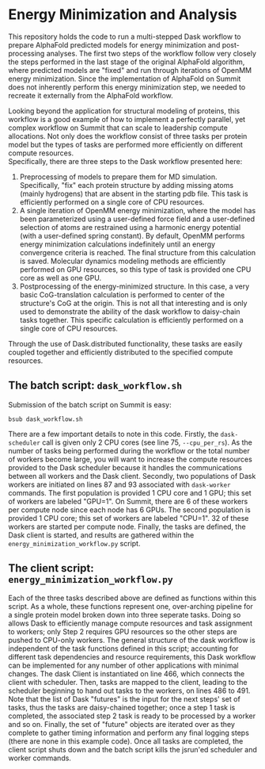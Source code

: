 
# Energy Minimization and Analysis
This repository holds the code to run a multi-stepped Dask workflow to prepare AlphaFold predicted models for energy minimization and post-processing analyses. 
The first two steps of the workflow follow very closely the steps performed in the last stage of the original AlphaFold algorithm, where predicted models are "fixed" and run through iterations of OpenMM energy minimization.
Since the implementation of AlphaFold on Summit does not inherently perform this energy minimization step, we needed to recreate it externally from the AlphaFold workflow. 

Looking beyond the application for structural modeling of proteins, this workflow is a good example of how to implement a perfectly parallel, yet complex workflow on Summit that can scale to leadership compute allocations.
Not only does the workflow consist of three tasks per protein model but the types of tasks are performed more efficiently on different compute resources.  
Specifically, there are three steps to the Dask workflow presented here: 
1. Preprocessing of models to prepare them for MD simulation. Specifically, "fix" each protein structure by adding missing atoms (mainly hydrogens) that are absent in the starting pdb file. This task is efficiently performed on a single core of CPU resources. 
2. A single iteration of OpenMM energy minimization, where the model has been parameterized using a user-defined force field and a user-defined selection of atoms are restrained using a harmonic energy potential (with a user-defined spring constant). By default, OpenMM performs energy minimization calculations indefinitely until an energy convergence criteria is reached. The final structure from this calculation is saved. Molecular dynamics modeling methods are efficiently performed on GPU resources, so this type of task is provided one CPU core as well as one GPU. 
3. Postprocessing of the energy-minimized structure. In this case, a very basic CoG-translation calculation is performed to center of the structure's CoG at the origin. This is not all that interesting and is only used to demonstrate the ability of the dask workflow to daisy-chain tasks together. This specific calculation is efficiently performed on a single core of CPU resources. 

Through the use of Dask.distributed functionality, these tasks are easily coupled together and efficiently distributed to the specified compute resources.

## The batch script: `dask_workflow.sh`
Submission of the batch script on Summit is easy:

```
bsub dask_workflow.sh
```

There are a few important details to note in this code. 
Firstly, the `dask-scheduler` call is given only 2 CPU cores (see line 75, `--cpu_per_rs`). 
As the number of tasks being performed during the workflow or the total number of workers become large, you will want to increase the compute resources provided to the Dask scheduler because it handles the communications between all workers and the Dask client.
Secondly, two populations of Dask workers are initiated on lines 87 and 93 associated with `dask-worker` commands. 
The first population is provided 1 CPU core and 1 GPU; this set of workers are labeled "GPU=1". On Summit, there are 6 of these workers per compute node since each node has 6 GPUs. 
The second population is provided 1 CPU core; this set of workers are labeled "CPU=1". 32 of these workers are started per compute node. 
Finally, the tasks are defined, the Dask client is started, and results are gathered within the `energy_minimization_workflow.py` script. 

## The client script: `energy_minimization_workflow.py`
Each of the three tasks described above are defined as functions within this script. 
As a whole, these functions represent one, over-arching pipeline for a single protein model broken down into three seperate tasks. 
Doing so allows Dask to efficiently manage compute resources and task assignment to workers; only Step 2 requires GPU resources so the other steps are pushed to CPU-only workers. 
The general structure of the dask workflow is independent of the task functions defined in this script; accounting for different task dependencies and resource requirements, this Dask workflow can be implemented for any number of other applications with minimal changes.
The dask Client is instantiated on line 466, which connects the client with scheduler. 
Then, tasks are mapped to the client, leading to the scheduler beginning to hand out tasks to the workers, on lines 486 to 491. 
Note that the list of Dask "futures" is the input for the next steps' set of tasks, thus the tasks are daisy-chained together; once a step 1 task is completed, the associated step 2 task is ready to be processed by a worker and so on. 
Finally, the set of "future" objects are iterated over as they complete to gather timing information and perform any final logging steps (there are none in this example code). 
Once all tasks are completed, the client script shuts down and the batch script kills the jsrun'ed scheduler and worker commands. 

